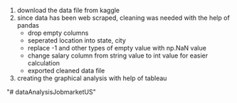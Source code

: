 1. download the data file from kaggle
2. since data has been web scraped, cleaning was needed with the help of pandas
    - drop empty columns
    - seperated location into state, city
    - replace -1 and other types of empty value with np.NaN value
    - change salary column from string value to int value for easier calculation
    - exported cleaned data file
3. creating the graphical analysis with help of tableau

"# dataAnalysisJobmarketUS" 
